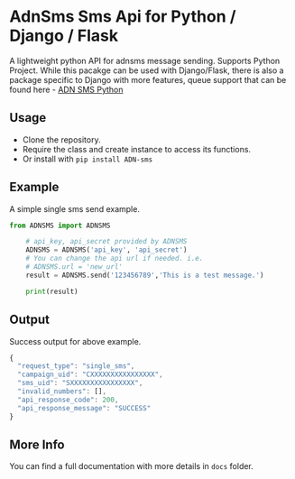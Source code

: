 # AdnSms Sms Api for Python / Django / Flask
A lightweight python API for adnsms message sending. Supports Python Project. While this pacakge can be used with Django/Flask, there is also a package specific to Django with more features, queue support that can be found here - [ADN SMS Python](https://github.com/rahimbangla/ADNSMS-Python)

## Usage
- Clone the repository.
- Require the class and create instance to access its functions.
- Or install with `pip install ADN-sms`

## Example
A simple single sms send example.
```python
from ADNSMS import ADNSMS

    # api_key, api_secret provided by ADNSMS
    ADNSMS = ADNSMS('api_key', 'api_secret')
    # You can change the api url if needed. i.e.
    # ADNSMS.url = 'new_url'
    result = ADNSMS.send('123456789','This is a test message.')

    print(result)
```



## Output
Success output for above example.
```javascript
{				
  "request_type": "single_sms",
  "campaign_uid": "CXXXXXXXXXXXXXXXX",
  "sms_uid": "SXXXXXXXXXXXXXXXX",
  "invalid_numbers": [],
  "api_response_code": 200,
  "api_response_message": "SUCCESS" 
}
```

## More Info
You can find a full documentation with more details in `docs` folder. 


